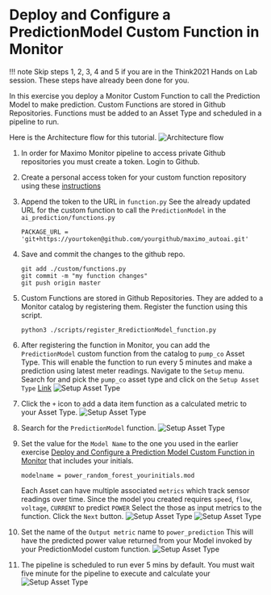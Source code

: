 # Deploy and Configure a PredictionModel Custom Function in Monitor
<a name="deploy_model"></a>

!!! note
    Skip steps 1, 2, 3, 4 and 5 if you are in the Think2021 Hands on Lab session.  These steps have already been done for you. 

In this exercise you deploy a Monitor Custom Function to call the Prediction Model to make prediction.  Custom Functions 
are stored in Github Repositories.  Functions must be added to an Asset Type and scheduled in a pipeline to run.

Here is the Architecture flow for this tutorial. ![Architecture flow](img/architecture.png)

1.  In order for Maximo Monitor pipeline to access private Github repositories you must create a token.  Login to Github.

2.  Create a personal access token for your custom function repository using these [instructions](https://docs.github.com/en/github/authenticating-to-github/creating-a-personal-access-token)

3.  Append the token to the URL in `function.py` See the already updated URL for the custom function to call the `PredictionModel` in the `ai_prediction/functions.py`

    ```
    PACKAGE_URL = 'git+https://yourtoken@github.com/yourgithub/maximo_autoai.git'
    ```

4.  Save and commit the changes to the github repo.  
    
    ```
    git add ./custom/functions.py
    git commit -m "my function changes"
    git push origin master
    ```
     
5.  Custom Functions are stored in Github Repositories. They are added to a Monitor catalog by registering them. Register 
the function using this script. 

    ```
    python3 ./scripts/register_RredictionModel_function.py 
    ``` 

6.  After registering the function in Monitor, you can add the `PredictionModel` custom function from the catalog  to 
`pump_co` Asset Type. This will enable the function to run every 5 minutes and make a prediction using latest meter 
readings. Navigate to the `Setup` menu. Search for and pick the  `pump_co` asset type and click on the `Setup Asset Type` 
[Link](https://dashboard-beta.connectedproducts.internetofthings.ibmcloud.com/setup/asset-types/pump_co/details/data-items)
![Setup Asset Type](img/f000.png)

7.  Click the `+` icon to add a data item function as a calculated metric to your Asset Type.  ![Setup Asset Type](img/f00.png)

8.  Search for the `PredictionModel` function. ![Setup Asset Type](img/f02.png)

9.  Set the value for the `Model Name` to the one you used in the earlier exercise [Deploy and Configure a Prediction Model Custom Function in Monitor](#CreateModel) 
that includes your initials.
    ```
    modelname = power_random_forest_yourinitials.mod
    ```
    Each Asset can have multiple associated `metrics` which track sensor readings over time.  Since the model you created
requires `speed`, `flow`, `voltage`, `CURRENT` to predict `POWER`  Select the those as input metrics to the function. 
Click the `Next` button.
![Setup Asset Type](img/f01.png)
![Setup Asset Type](img/f03.png)

10.  Set the name of the `Output metric` name to `power_prediction`  This will have the predicted power value returned 
from your Model invoked by your PredictionModel custom function.
![Setup Asset Type](img/f04.png)

11.  The pipeline is scheduled to run ever 5 mins by default.   You must wait five minute for the pipeline to execute and
calculate your  
![Setup Asset Type](img/f05.png)


